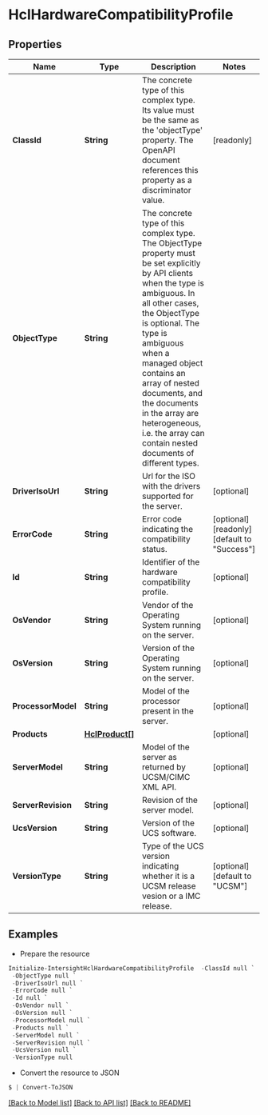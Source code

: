 # HclHardwareCompatibilityProfile
## Properties

Name | Type | Description | Notes
------------ | ------------- | ------------- | -------------
**ClassId** | **String** | The concrete type of this complex type. Its value must be the same as the &#39;objectType&#39; property. The OpenAPI document references this property as a discriminator value. | [readonly] 
**ObjectType** | **String** | The concrete type of this complex type. The ObjectType property must be set explicitly by API clients when the type is ambiguous. In all other cases, the  ObjectType is optional.  The type is ambiguous when a managed object contains an array of nested documents, and the documents in the array are heterogeneous, i.e. the array can contain nested documents of different types. | 
**DriverIsoUrl** | **String** | Url for the ISO with the drivers supported for the server. | [optional] 
**ErrorCode** | **String** | Error code indicating the compatibility status. | [optional] [readonly] [default to "Success"]
**Id** | **String** | Identifier of the hardware compatibility profile. | [optional] 
**OsVendor** | **String** | Vendor of the Operating System running on the server. | [optional] 
**OsVersion** | **String** | Version of the Operating System running on the server. | [optional] 
**ProcessorModel** | **String** | Model of the processor present in the server. | [optional] 
**Products** | [**HclProduct[]**](HclProduct.md) |  | [optional] 
**ServerModel** | **String** | Model of the server as returned by UCSM/CIMC XML API. | [optional] 
**ServerRevision** | **String** | Revision of the server model. | [optional] 
**UcsVersion** | **String** | Version of the UCS software. | [optional] 
**VersionType** | **String** | Type of the UCS version indicating whether it is a UCSM release vesion or a IMC release. | [optional] [default to "UCSM"]

## Examples

- Prepare the resource
```powershell
Initialize-IntersightHclHardwareCompatibilityProfile  -ClassId null `
 -ObjectType null `
 -DriverIsoUrl null `
 -ErrorCode null `
 -Id null `
 -OsVendor null `
 -OsVersion null `
 -ProcessorModel null `
 -Products null `
 -ServerModel null `
 -ServerRevision null `
 -UcsVersion null `
 -VersionType null
```

- Convert the resource to JSON
```powershell
$ | Convert-ToJSON
```

[[Back to Model list]](../README.md#documentation-for-models) [[Back to API list]](../README.md#documentation-for-api-endpoints) [[Back to README]](../README.md)


